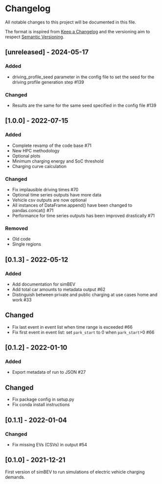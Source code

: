 # Changelog
All notable changes to this project will be documented in this file.

The format is inspired from [Keep a Changelog](http://keepachangelog.com/en/1.0.0/)
and the versioning aim to respect [Semantic Versioning](http://semver.org/spec/v2.0.0.html).

## [unreleased] - 2024-05-17

### Added

- driving_profile_seed parameter in the config file to set the seed for the driving profile generation step #139

### Changed

- Results are the same for the same seed specified in the config file #139

## [1.0.0] - 2022-07-15

### Added

- Complete revamp of the code base #71
- New HPC methodology
- Optional plots
- Minimum charging energy and SoC threshold
- Charging curve calculation

### Changed

- Fix implausible driving times #70
- Optional time series outputs have more data
- Vehicle csv outputs are now optional
- All instances of DataFrame.append() have been changed to pandas.concat() #71
- Performance for time series outputs has been improved drastically #71

### Removed

- Old code
- Single regions

## [0.1.3] - 2022-05-12

### Added

- Add documentation for simBEV
- Add total car amounts to metadata output #62
- Distinguish between private and public charging at use cases home and work #33

## Changed

- Fix last event in event list when time range is exceeded #66
- Fix first event in event list: set `park_start` to 0 when `park_start`>0 #66

## [0.1.2] - 2022-01-10

### Added

- Export metadata of run to JSON #27

## Changed

- Fix package config in setup.py
- Fix conda install instructions

## [0.1.1] - 2022-01-04

### Changed

- Fix missing EVs (CSVs) in output #54

## [0.1.0] - 2021-12-21

First version of simBEV to run simulations of electric vehicle charging demands.
